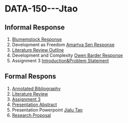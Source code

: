 # DATA-150---Jtao

## Informal Response
1. [Blumemstock Response](https://jialut.github.io/DATA-150---Jtao//Blumenstock%20Response.html)
2. Development as Freedom [Amartya Sen Response](https://Jialut.github.io/DATA-150---Jtao//Amartya%20Sen%20Response.html)
3. [Literature Review Outline](https://Jialut.github.io/DATA-150---Jtao//Literature%20Review%20Outline.html)
4. Development and Complexity [Owen Barder Response](https://Jialut.github.io/DATA-150---Jtao//Owen%20Barder%20Response.html)
5. Assignment 3 [Introduction&Problem Statement](https://Jialut.github.io/DATA-150---Jtao//Introduction&Problem%20Statement.html)

## Formal Respons
1. [Annotated Bibliography](https://jialut.github.io/DATA-150---Jtao//Annotated%20Bibliography.html)
2. [Literature Review](https://jialut.github.io/DATA-150---Jtao//Literature%20Review.html)
3. [Assignment 3](https://jialut.github.io/DATA-150---Jtao//Assignment%203.html)
4. [Presentation Abstract](https://jialut.github.io/DATA-150---Jtao//Presentation%20Abstract.html)
5. Presentation Powerpoint [Jialu Tao](https://jialut.github.io/DATA-150---Jtao//Jialu%20Tao.pdf)
6. [Research Proposal](...)



